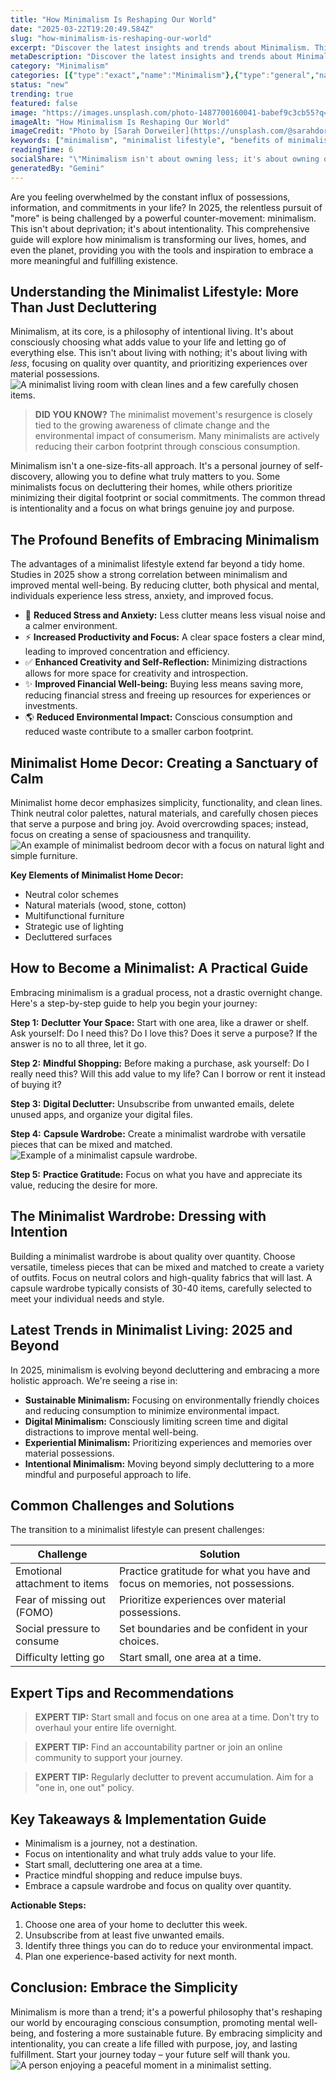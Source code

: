 ```yaml
---
title: "How Minimalism Is Reshaping Our World"
date: "2025-03-22T19:20:49.584Z"
slug: "how-minimalism-is-reshaping-our-world"
excerpt: "Discover the latest insights and trends about Minimalism. This comprehensive guide covers everything you need to know about Minimalism in 2025."
metaDescription: "Discover the latest insights and trends about Minimalism. This comprehensive guide covers everything you need to know about Minimalism in 2025."
category: "Minimalism"
categories: [{"type":"exact","name":"Minimalism"},{"type":"general","name":"Lifestyle Design"},{"type":"medium","name":"Home Organization"},{"type":"specific","name":"Decluttering"},{"type":"niche","name":"Capsule Wardrobe"}]
status: "new"
trending: true
featured: false
image: "https://images.unsplash.com/photo-1487700160041-babef9c3cb55?q=85&w=1200&fit=max&fm=webp&auto=compress"
imageAlt: "How Minimalism Is Reshaping Our World"
imageCredit: "Photo by [Sarah Dorweiler](https://unsplash.com/@sarahdorweiler) on Unsplash"
keywords: ["minimalism", "minimalist lifestyle", "benefits of minimalism", "minimalist home decor", "how to become a minimalist", "minimalist wardrobe", "minimalist living tips", "minimalist apartment", "buy less live more", "minimalist shopping guide"]
readingTime: 6
socialShare: "\"Minimalism isn't about owning less; it's about owning only what adds value to your life.  The true wealth isn't in what you possess, but in what you experience.\""
generatedBy: "Gemini"
---
```




Are you feeling overwhelmed by the constant influx of possessions, information, and commitments in your life?  In 2025, the relentless pursuit of "more" is being challenged by a powerful counter-movement: minimalism.  This isn't about deprivation; it's about intentionality.  This comprehensive guide will explore how minimalism is transforming our lives, homes, and even the planet, providing you with the tools and inspiration to embrace a more meaningful and fulfilling existence.

## Understanding the Minimalist Lifestyle: More Than Just Decluttering

Minimalism, at its core, is a philosophy of intentional living. It's about consciously choosing what adds value to your life and letting go of everything else.  This isn't about living with nothing; it's about living with *less*, focusing on quality over quantity, and prioritizing experiences over material possessions.  ![A minimalist living room with clean lines and a few carefully chosen items.](https://images.unsplash.com/photo-1487700160041-babef9c3cb55?q=85&w=1200&fit=max&fm=webp&auto=compress)

> **DID YOU KNOW?** The minimalist movement's resurgence is closely tied to the growing awareness of climate change and the environmental impact of consumerism.  Many minimalists are actively reducing their carbon footprint through conscious consumption.

Minimalism isn't a one-size-fits-all approach.  It's a personal journey of self-discovery, allowing you to define what truly matters to you.  Some minimalists focus on decluttering their homes, while others prioritize minimizing their digital footprint or social commitments. The common thread is intentionality and a focus on what brings genuine joy and purpose.

## The Profound Benefits of Embracing Minimalism

The advantages of a minimalist lifestyle extend far beyond a tidy home.  Studies in 2025 show a strong correlation between minimalism and improved mental well-being.  By reducing clutter, both physical and mental, individuals experience less stress, anxiety, and improved focus.

* 🔑 **Reduced Stress and Anxiety:** Less clutter means less visual noise and a calmer environment.
* ⚡ **Increased Productivity and Focus:** A clear space fosters a clear mind, leading to improved concentration and efficiency.
* ✅ **Enhanced Creativity and Self-Reflection:**  Minimizing distractions allows for more space for creativity and introspection.
* ✨ **Improved Financial Well-being:**  Buying less means saving more, reducing financial stress and freeing up resources for experiences or investments.
* 🌎 **Reduced Environmental Impact:**  Conscious consumption and reduced waste contribute to a smaller carbon footprint.

## Minimalist Home Decor: Creating a Sanctuary of Calm

Minimalist home decor emphasizes simplicity, functionality, and clean lines.  Think neutral color palettes, natural materials, and carefully chosen pieces that serve a purpose and bring joy.  Avoid overcrowding spaces; instead, focus on creating a sense of spaciousness and tranquility. ![An example of minimalist bedroom decor with a focus on natural light and simple furniture.](https://images.unsplash.com/photo-1487260211189-670c54da558d?q=85&w=1200&fit=max&fm=webp&auto=compress)

**Key Elements of Minimalist Home Decor:**

*   Neutral color schemes
*   Natural materials (wood, stone, cotton)
*   Multifunctional furniture
*   Strategic use of lighting
*   Decluttered surfaces

## How to Become a Minimalist: A Practical Guide

Embracing minimalism is a gradual process, not a drastic overnight change.  Here's a step-by-step guide to help you begin your journey:

**Step 1:** **Declutter Your Space:** Start with one area, like a drawer or shelf.  Ask yourself: Do I need this? Do I love this? Does it serve a purpose?  If the answer is no to all three, let it go.

**Step 2:** **Mindful Shopping:** Before making a purchase, ask yourself: Do I really need this? Will this add value to my life?  Can I borrow or rent it instead of buying it?

**Step 3:** **Digital Declutter:**  Unsubscribe from unwanted emails, delete unused apps, and organize your digital files.

**Step 4:** **Capsule Wardrobe:**  Create a minimalist wardrobe with versatile pieces that can be mixed and matched. ![Example of a minimalist capsule wardrobe.](https://images.unsplash.com/photo-1449247709967-d4461a6a6103?q=85&w=1200&fit=max&fm=webp&auto=compress)

**Step 5:** **Practice Gratitude:**  Focus on what you have and appreciate its value, reducing the desire for more.

## The Minimalist Wardrobe: Dressing with Intention

Building a minimalist wardrobe is about quality over quantity.  Choose versatile, timeless pieces that can be mixed and matched to create a variety of outfits.  Focus on neutral colors and high-quality fabrics that will last.  A capsule wardrobe typically consists of 30-40 items, carefully selected to meet your individual needs and style.

## Latest Trends in Minimalist Living: 2025 and Beyond

In 2025, minimalism is evolving beyond decluttering and embracing a more holistic approach.  We're seeing a rise in:

*   **Sustainable Minimalism:**  Focusing on environmentally friendly choices and reducing consumption to minimize environmental impact.
*   **Digital Minimalism:**  Consciously limiting screen time and digital distractions to improve mental well-being.
*   **Experiential Minimalism:**  Prioritizing experiences and memories over material possessions.
*   **Intentional Minimalism:**  Moving beyond simply decluttering to a more mindful and purposeful approach to life.

## Common Challenges and Solutions

The transition to a minimalist lifestyle can present challenges:

| Challenge                     | Solution                                                                     |
|------------------------------|-----------------------------------------------------------------------------|
| Emotional attachment to items | Practice gratitude for what you have and focus on memories, not possessions. |
| Fear of missing out (FOMO)    |  Prioritize experiences over material possessions.                          |
| Social pressure to consume   | Set boundaries and be confident in your choices.                           |
| Difficulty letting go         | Start small, one area at a time.                                           |

## Expert Tips and Recommendations

> **EXPERT TIP:** Start small and focus on one area at a time. Don't try to overhaul your entire life overnight.

> **EXPERT TIP:** Find an accountability partner or join an online community to support your journey.

> **EXPERT TIP:**  Regularly declutter to prevent accumulation. Aim for a "one in, one out" policy.

##  Key Takeaways & Implementation Guide

*   Minimalism is a journey, not a destination.
*   Focus on intentionality and what truly adds value to your life.
*   Start small, decluttering one area at a time.
*   Practice mindful shopping and reduce impulse buys.
*   Embrace a capsule wardrobe and focus on quality over quantity.

**Actionable Steps:**

1.  Choose one area of your home to declutter this week.
2.  Unsubscribe from at least five unwanted emails.
3.  Identify three things you can do to reduce your environmental impact.
4.  Plan one experience-based activity for next month.

## Conclusion: Embrace the Simplicity

Minimalism is more than a trend; it's a powerful philosophy that's reshaping our world by encouraging conscious consumption, promoting mental well-being, and fostering a more sustainable future.  By embracing simplicity and intentionality, you can create a life filled with purpose, joy, and lasting fulfillment.  Start your journey today – your future self will thank you. ![A person enjoying a peaceful moment in a minimalist setting.](https://images.unsplash.com/photo-1494438639946-1ebd1d20bf85?q=85&w=1200&fit=max&fm=webp&auto=compress)

